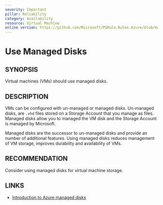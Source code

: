 ```yaml
---
severity: Important
pillar: Reliability
category: Availability
resource: Virtual Machine
online version: https://github.com/Microsoft/PSRule.Rules.Azure/blob/main/docs/en/rules/Azure.VM.UseManagedDisks.md
---
```


# Use Managed Disks

## SYNOPSIS

Virtual machines (VMs) should use managed disks.

## DESCRIPTION

VMs can be configured with un-managed or managed disks.
Un-managed disks, are `.vhd` files stored on a Storage Account that you manage as files.
Managed disks allow you to managed the VM disk and the Storage Account is managed by Microsoft.

Managed disks are the successor to un-managed disks and provide an number of additional features.
Using managed disks reduces management of VM storage, improves durability and availability of VMs.

## RECOMMENDATION

Consider using managed disks for virtual machine storage.

## LINKS

- [Introduction to Azure managed disks](https://docs.microsoft.com/en-us/azure/virtual-machines/windows/managed-disks-overview)
